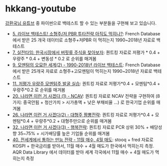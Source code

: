# hkkang-youtube

[강환국님 유튜브](https://www.youtube.com/channel/UCSWPuzlD337Y6VBkyFPwT8g/videos) 중 파이썬으로 백테스트 할 수 있는 부분들을 구현해 보고 있습니다.

* [5. 라이브 백테스트! 소형주/저 PBR 투타전략 아직도 먹히나?](notebooks/5-live-backtest.ipynb): French Database 에서 받은 25 개국 데이터로 소형주+저PBR 이 먹히는지 1990~2018년 자료로 백테스트
* [7. 실전타임: 한국시장에서 버핏류 주식을 찾아보자](notebooks/7-buffett-korea.ipynb): 퀀트킹 자료로 저평가 \* 0.4 \+ 우량주 \* 0.4 \+ 변동성 \* 0.2 로 순위를 매겨봄
* [9. 모멘텀의 오묘한 세계(2) - 1990-2018년 라이브 백테스트](notebooks/9-momentum-backtest.ipynb): French Database 에서 받은 25개국 자료로 소형주+고모멘텀이 먹히는지 1990~2018년 자료로 백테스트
* [11. 저평가 우량주 모멘텀주 발굴 실습](notebooks/11-value-quality-momentum-korea.ipynb): 퀀트킹 자료로 저평가\*0.4 \+ 모멘텀\*0.4 \+ 우량주\*0.2 로 순위를 매겨봄
* [20. 나라면 이런 거 사겠다 (1) - NCAV](notebooks/20-ncav-korea.ipynb): 퀀트킹 자료로 NCAV 전략을 구현하여 (8가지: 중국안됨 + 청산가치 > 시가총액 + 낮은 부채비율 ...) 로 한국기업 순위를 매겨봄
* [26. 나라면 이런 거 사겠다(2) - 대형주 짬뽕전략](notebooks/26-big-mix-korea.ipynb): 퀀트킹 자료로 저평가\*0.4 \+ 모멘텀\*0.4 \+ 우량주\*0.2 \+ 대형주만으로 순위를 매겨봄
* [32. 나라면 이런 거 사겠다(3) - 행복전략](notebooks/32-dividend-happy-korea.ipynb): 퀀트킹 자료로 PCR 상위 30% \+ 배당성향 35~75% \+ 시가배당률 높은 기업들 순위를 매겨봄
* [40. 전세계에서 통하는 만능 전략 - 11월 매수, 4월 매도](notebooks/40-nov-to-apr.ipynb): stooq \+ fred 자료로 KOSPI \+ 한국금리를 받아서, 11월 매수 \+ 4월 매도가 한국에서 먹히는지 측정. AQR Data Library 에서 데이터를 받아 세계 각국에서 11월 매수 \+ 4월 매도가 먹히는지 측정
